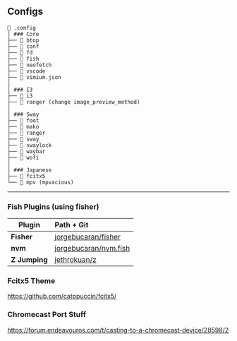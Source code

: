 ## Configs

```
 .config
│ ### Core
├──  btop
├──  conf
├──  fd
├── 󰈺 fish
├──  neofetch
├──  vscode
├──  vimium.json
│
│ ### I3
├──  i3
├──  ranger (change image_preview_method)
│
│ ### Sway
├──  foot
├──  mako
├──  ranger
├──  sway
├──  swaylock
├──  waybar
├──  wofi
│
│ ### Japanese
├──  fcitx5
└──  mpv (mpvacious)
```

---

### Fish Plugins (using fisher)

| Plugin        | Path + Git                                                        |
| ------------- | :---------------------------------------------------------------- |
| **Fisher**    | [jorgebucaran/fisher](https://github.com/jorgebucaran/fisher)     |
| **nvm**       | [jorgebucaran/nvm.fish](https://github.com/jorgebucaran/nvm.fish) |
| **Z Jumping** | [jethrokuan/z](https://github.com/jethrokuan/z)                   |

### Fcitx5 Theme

https://github.com/catppuccin/fcitx5/

### Chromecast Port Stuff

https://forum.endeavouros.com/t/casting-to-a-chromecast-device/28598/2
